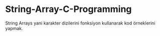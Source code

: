 # String-Array-C-Programming
String Arrays yani karakter dizilerini fonksiyon kullanarak kod örneklerini yapmak.

